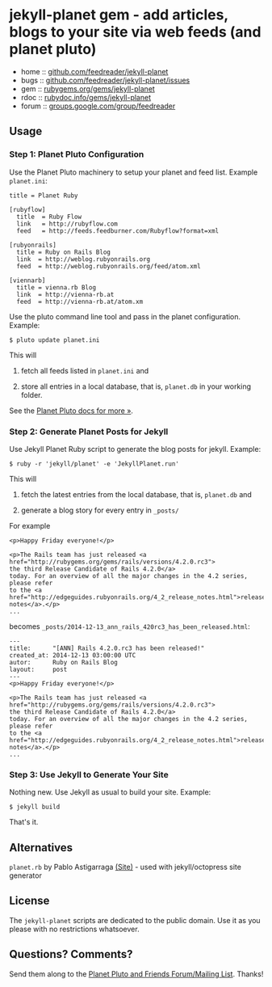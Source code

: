 # jekyll-planet gem - add articles, blogs to your site via web feeds (and planet pluto)


* home  :: [github.com/feedreader/jekyll-planet](https://github.com/feedreader/jekyll-planet)
* bugs  :: [github.com/feedreader/jekyll-planet/issues](https://github.com/feedreader/jekyll-planet/issues)
* gem   :: [rubygems.org/gems/jekyll-planet](https://rubygems.org/gems/jekyll-planet)
* rdoc  :: [rubydoc.info/gems/jekyll-planet](http://rubydoc.info/gems/jekyll-planet)
* forum :: [groups.google.com/group/feedreader](http://groups.google.com/group/feedreader)


## Usage

### Step 1: Planet Pluto Configuration

Use the Planet Pluto machinery to setup your planet and feed list.
Example `planet.ini`:

~~~
title = Planet Ruby

[rubyflow]
  title  = Ruby Flow
  link   = http://rubyflow.com
  feed   = http://feeds.feedburner.com/Rubyflow?format=xml

[rubyonrails]
  title = Ruby on Rails Blog
  link  = http://weblog.rubyonrails.org
  feed  = http://weblog.rubyonrails.org/feed/atom.xml

[viennarb]
  title = vienna.rb Blog
  link  = http://vienna-rb.at
  feed  = http://vienna-rb.at/atom.xm
~~~

Use the pluto command line tool
and pass in the planet configuration. Example:

~~~
$ pluto update planet.ini
~~~

This will

1) fetch all feeds listed in `planet.ini` and

2) store all entries in a local database, that is, `planet.db` in your working folder.

See the [Planet Pluto docs for more »](http://feedreader.github.io).


### Step 2: Generate Planet Posts for Jekyll

Use Jekyll Planet Ruby script to generate the blog posts for jekyll. Example:

~~~
$ ruby -r 'jekyll/planet' -e 'JekyllPlanet.run'
~~~


This will

1) fetch the latest entries from the local database, that is, `planet.db` and

2) generate a blog story for every entry in `_posts/`

For example

~~~
<p>Happy Friday everyone!</p>

<p>The Rails team has just released <a href="http://rubygems.org/gems/rails/versions/4.2.0.rc3">
the third Release Candidate of Rails 4.2.0</a>
today. For an overview of all the major changes in the 4.2 series, please refer
to the <a href="http://edgeguides.rubyonrails.org/4_2_release_notes.html">release notes</a>.</p>
...
~~~

becomes `_posts/2014-12-13_ann_rails_420rc3_has_been_released.html`:

~~~
---
title:      "[ANN] Rails 4.2.0.rc3 has been released!"
created_at: 2014-12-13 03:00:00 UTC
autor:      Ruby on Rails Blog
layout:     post
---
<p>Happy Friday everyone!</p>

<p>The Rails team has just released <a href="http://rubygems.org/gems/rails/versions/4.2.0.rc3">
the third Release Candidate of Rails 4.2.0</a>
today. For an overview of all the major changes in the 4.2 series, please refer
to the <a href="http://edgeguides.rubyonrails.org/4_2_release_notes.html">release notes</a>.</p>
...
~~~


### Step 3: Use Jekyll to Generate Your Site

Nothing new. Use Jekyll as usual to build your site. Example:

~~~
$ jekyll build
~~~

That's it.



## Alternatives

`planet.rb` by Pablo Astigarraga [(Site)](https://github.com/pote/planet.rb) - used with jekyll/octopress site generator



## License

The `jekyll-planet` scripts are dedicated to the public domain.
Use it as you please with no restrictions whatsoever.

## Questions? Comments?

Send them along to the [Planet Pluto and Friends Forum/Mailing List](http://groups.google.com/group/feedreader).
Thanks!
